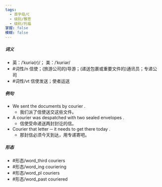 ```yaml
---
tags:
  - 首字母/C
  - 级别/雅思
  - 级别/托福
掌握: false
模糊: false
---
```

##### 词义
- 英：/ˈkʊriə(r)/； 美：/ˈkʊriər/
- #词性/n  信使；(旅游公司的)导游；(递送包裹或重要文件的)通讯员；专递公司
- #词性/vt  信使发送；使者运送
##### 例句
- We sent the documents by courier .
	- 我们派了信使送交这些文件。
- A courier was despatched with two sealed envelopes .
	- 信使受命递送两封封讫的信。
- Courier that letter ─ it needs to get there today .
	- 那封信必须今天到达，用专递寄吧。
##### 形态
- #形态/word_third couriers
- #形态/word_ing couriering
- #形态/word_pl couriers
- #形态/word_past couriered
